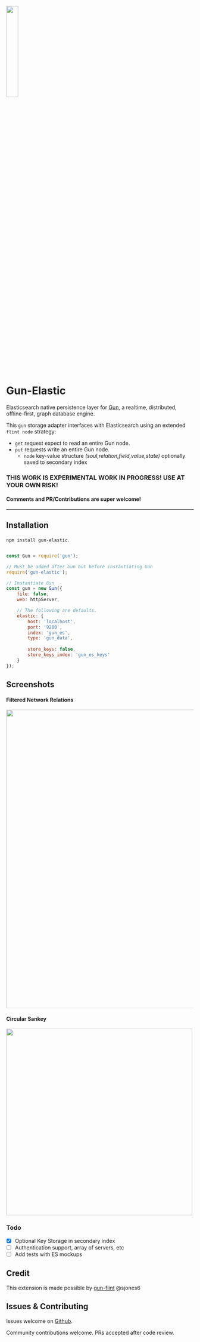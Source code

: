 <p>
    <a href="http://gun.js.org/"><img width="25%" src="https://cldup.com/TEy9yGh45l.svg"/></a>
</p> 

# Gun-Elastic
Elasticsearch native persistence layer for [Gun](https://github.com/amark/gun), a realtime, distributed, offline-first, graph database engine.

This `gun` storage adapter interfaces with Elasticsearch using an extended `flint node` strategy:
* `get` request expect to read an entire Gun node.
* `put` requests write an entire Gun node.
  * `node` key-value structure _(soul,relation,field,value,state)_ optionally saved to secondary index

### THIS WORK IS EXPERIMENTAL WORK IN PROGRESS! USE AT YOUR OWN RISK!
#### Comments and PR/Contributions are super welcome!

-------------
## Installation

`npm install gun-elastic`.

```javascript

const Gun = require('gun');

// Must be added after Gun but before instantiating Gun
require('gun-elastic');

// Instantiate Gun
const gun = new Gun({
    file: false,
    web: httpServer,

    // The following are defaults.
    elastic: {
        host: 'localhost',
        port: '9200',
        index: 'gun_es',
        type: 'gun_data',
        
        store_keys: false,
        store_keys_index: 'gun_es_keys'
    }
});
```

## Screenshots
#### Filtered Network Relations
<img width=800 src="https://user-images.githubusercontent.com/1423657/35120962-165656ee-fc9a-11e7-9018-9853fc56cda2.gif"/>

#### Circular Sankey
<img width=500 src="https://user-images.githubusercontent.com/1423657/34949865-b084e0fe-fa11-11e7-8456-f9f49fef4098.png"/>

### Todo
* [x] Optional Key Storage in secondary index
* [ ] Authentication support, array of servers, etc
* [ ] Add tests with ES mockups

## Credit
This extension is made possible by [gun-flint](https://github.com/sjones6/gun-flint) @sjones6

## Issues & Contributing

Issues welcome on [Github](https://github.com/lmangani/gun-elastic/issues).

Community contributions welcome. PRs accepted after code review.
